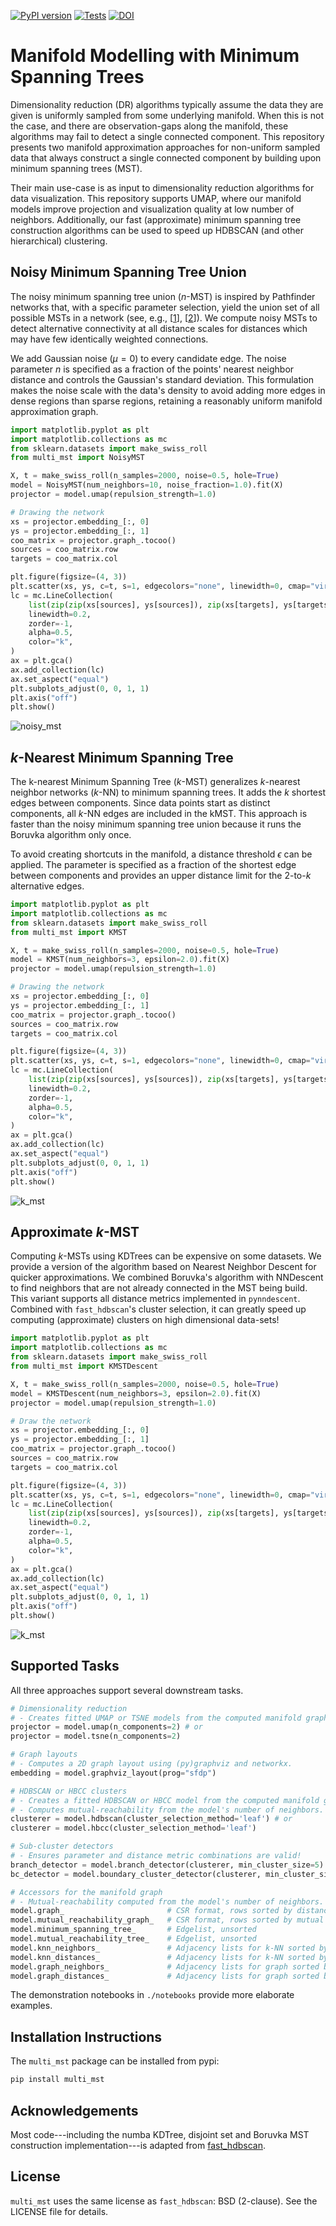 [![PyPI version](https://badge.fury.io/py/multi-mst.svg)](https://badge.fury.io/py/multi-mst)
[![Tests](https://github.com/vda-lab/multi_mst/actions/workflows/Tests.yml/badge.svg?branch=main)](https://github.com/vda-lab/multi_mst/actions/workflows/Tests.yml)
[![DOI](https://zenodo.org/badge/782003801.svg)](https://doi.org/10.5281/zenodo.13929036)

Manifold Modelling with Minimum Spanning Trees
==============================================

Dimensionality reduction (DR) algorithms typically assume the data they are
given is uniformly sampled from some underlying manifold. When this is not the
case, and there are observation-gaps along the manifold, these algorithms may
fail to detect a single connected component. This repository presents two
manifold approximation approaches for non-uniform sampled data that always
construct a single connected component by building upon minimum spanning trees
(MST).

Their main use-case is as input to dimensionality reduction algorithms for data
visualization. This repository supports UMAP, where our manifold models improve
projection and visualization quality at low number of neighbors. Additionally,
our fast (approximate) minimum spanning tree construction algorithms can be used
to speed up HDBSCAN (and other hierarchical) clustering.


Noisy Minimum Spanning Tree Union
---------------------------------

The noisy minimum spanning tree union ($n$-MST) is inspired by Pathfinder
networks that, with a specific parameter selection, yield the union set of all
possible MSTs in a network (see, e.g., [[1]], [[2]]). We compute noisy MSTs to
detect alternative connectivity at all distance scales for distances which may
have few identically weighted connections.

We add Gaussian noise ($\mu=0$) to every candidate edge. The noise parameter $n$
is specified as a fraction of the points' nearest neighbor distance and
controls the Gaussian's standard deviation. This formulation makes the noise
scale with the data's density to avoid adding more edges in dense regions than
sparse regions, retaining a reasonably uniform manifold approximation graph.

```python
import matplotlib.pyplot as plt
import matplotlib.collections as mc
from sklearn.datasets import make_swiss_roll
from multi_mst import NoisyMST

X, t = make_swiss_roll(n_samples=2000, noise=0.5, hole=True)
model = NoisyMST(num_neighbors=10, noise_fraction=1.0).fit(X)
projector = model.umap(repulsion_strength=1.0)

# Drawing the network
xs = projector.embedding_[:, 0]
ys = projector.embedding_[:, 1]
coo_matrix = projector.graph_.tocoo()
sources = coo_matrix.row
targets = coo_matrix.col

plt.figure(figsize=(4, 3))
plt.scatter(xs, ys, c=t, s=1, edgecolors="none", linewidth=0, cmap="viridis")
lc = mc.LineCollection(
    list(zip(zip(xs[sources], ys[sources]), zip(xs[targets], ys[targets]))),
    linewidth=0.2,
    zorder=-1,
    alpha=0.5,
    color="k",
)
ax = plt.gca()
ax.add_collection(lc)
ax.set_aspect("equal")
plt.subplots_adjust(0, 0, 1, 1)
plt.axis("off")
plt.show()
```
![noisy_mst](./docs/_static/noisy_mst.png)

$k$-Nearest Minimum Spanning Tree 
---------------------------------

The k-nearest Minimum Spanning Tree ($k$-MST) generalizes $k$-nearest neighbor
networks ($k$-NN) to minimum spanning trees. It adds the $k$ shortest edges
between components. Since data points start as distinct components, all $k$-NN
edges are included in the kMST. This approach is faster than the noisy minimum
spanning tree union because it runs the Boruvka algorithm only once.

To avoid creating shortcuts in the manifold, a distance threshold $\epsilon$ can
be applied. The parameter is specified as a fraction of the shortest edge
between components and provides an upper distance limit for the $2$-to-$k$
alternative edges.

```python
import matplotlib.pyplot as plt
import matplotlib.collections as mc
from sklearn.datasets import make_swiss_roll
from multi_mst import KMST

X, t = make_swiss_roll(n_samples=2000, noise=0.5, hole=True)
model = KMST(num_neighbors=3, epsilon=2.0).fit(X)
projector = model.umap(repulsion_strength=1.0)

# Drawing the network
xs = projector.embedding_[:, 0]
ys = projector.embedding_[:, 1]
coo_matrix = projector.graph_.tocoo()
sources = coo_matrix.row
targets = coo_matrix.col

plt.figure(figsize=(4, 3))
plt.scatter(xs, ys, c=t, s=1, edgecolors="none", linewidth=0, cmap="viridis")
lc = mc.LineCollection(
    list(zip(zip(xs[sources], ys[sources]), zip(xs[targets], ys[targets]))),
    linewidth=0.2,
    zorder=-1,
    alpha=0.5,
    color="k",
)
ax = plt.gca()
ax.add_collection(lc)
ax.set_aspect("equal")
plt.subplots_adjust(0, 0, 1, 1)
plt.axis("off")
plt.show()
```
![k_mst](./docs/_static/k_mst.png)


Approximate $k$-MST
-------------------

Computing $k$-MSTs using KDTrees can be expensive on some datasets. We provide a
version of the algorithm based on Nearest Neighbor Descent for quicker
approximations. We combined Boruvka's algorithm with NNDescent to find neighbors
that are not already connected in the MST being build. This variant supports all
distance metrics implemented in `pynndescent`. Combined with `fast_hdbscan`'s
cluster selection, it can greatly speed up computing (approximate) clusters on
high dimensional data-sets!


```python
import matplotlib.pyplot as plt
import matplotlib.collections as mc
from sklearn.datasets import make_swiss_roll
from multi_mst import KMSTDescent

X, t = make_swiss_roll(n_samples=2000, noise=0.5, hole=True)
model = KMSTDescent(num_neighbors=3, epsilon=2.0).fit(X)
projector = model.umap(repulsion_strength=1.0)

# Draw the network
xs = projector.embedding_[:, 0]
ys = projector.embedding_[:, 1]
coo_matrix = projector.graph_.tocoo()
sources = coo_matrix.row
targets = coo_matrix.col

plt.figure(figsize=(4, 3))
plt.scatter(xs, ys, c=t, s=1, edgecolors="none", linewidth=0, cmap="viridis")
lc = mc.LineCollection(
    list(zip(zip(xs[sources], ys[sources]), zip(xs[targets], ys[targets]))),
    linewidth=0.2,
    zorder=-1,
    alpha=0.5,
    color="k",
)
ax = plt.gca()
ax.add_collection(lc)
ax.set_aspect("equal")
plt.subplots_adjust(0, 0, 1, 1)
plt.axis("off")
plt.show()
```
![k_mst](./docs/_static/k_mst_descent.png)


Supported Tasks
---------------

All three approaches support several downstream tasks.

```python
# Dimensionality reduction
# - Creates fitted UMAP or TSNE models from the computed manifold graph.
projector = model.umap(n_components=2) # or
projector = model.tsne(n_components=2)

# Graph layouts
# - Computes a 2D graph layout using (py)graphviz and networkx.
embedding = model.graphviz_layout(prog="sfdp")

# HDBSCAN or HBCC clusters
# - Creates a fitted HDBSCAN or HBCC model from the computed manifold graph.
# - Computes mutual-reachability from the model's number of neighbors.
clusterer = model.hdbscan(cluster_selection_method='leaf') # or
clusterer = model.hbcc(cluster_selection_method='leaf')

# Sub-cluster detectors
# - Ensures parameter and distance metric combinations are valid!
branch_detector = model.branch_detector(clusterer, min_cluster_size=5)
bc_detector = model.boundary_cluster_detector(clusterer, min_cluster_size=5)

# Accessors for the manifold graph
# - Mutual-reachability computed from the model's number of neighbors.
model.graph_                       # CSR format, rows sorted by distance
model.mutual_reachability_graph_   # CSR format, rows sorted by mutual reachability
model.minimum_spanning_tree_       # Edgelist, unsorted 
model.mutual_reachability_tree_    # Edgelist, unsorted
model.knn_neighbors_               # Adjacency lists for k-NN sorted by distance
model.knn_distances_               # Adjacency lists for k-NN sorted by distance
model.graph_neighbors_             # Adjacency lists for graph sorted by distance, -1 = missing
model.graph_distances_             # Adjacency lists for graph sorted by distance, inf = missing
```

The demonstration notebooks in `./notebooks` provide more elaborate examples.


Installation Instructions
-------------------------

The `multi_mst` package can be installed from pypi:

```bash
pip install multi_mst
```

Acknowledgements
----------------

Most code---including the numba KDTree, disjoint set and Boruvka MST
construction implementation---is adapted from
[fast_hdbscan](https://github.com/TutteInstitute/fast_hdbscan).


License
-------

`multi_mst` uses the same license as `fast_hdbscan`: BSD (2-clause). See the
LICENSE file for details.


[1]: <https://onlinelibrary.wiley.com/doi/10.1002/asi.20904> "Pathfinder Networks"
[2]: <https://ieeexplore.ieee.org/document/8231853> "GraphRay"
